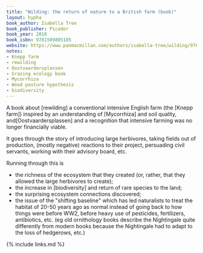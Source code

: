 ```yaml
---
title: "Wilding: the return of nature to a British farm (book)"
layout: hypha
book_author: Isabella Tree
book_publisher: Picador
book_year: 2018
book_isbn: 9781509805105
website: https://www.panmacmillan.com/authors/isabella-tree/wilding/9781509805105
notes:
- Knepp farm
- rewilding
- Oostvaardersplassen
- Grazing ecology book
- Mycorrhiza
- Wood pasture hypothesis
- biodiversity
---
```


A book about [rewilding] a conventional intensive English farm (the [Knepp farm])
inspired by an understanding of [Mycorrhiza] and soil quality, and[Oostvaardersplassen] and a recognition that intensive farming was no longer financially viable.

It goes through the story of introducing large herbivores, taking fields out of production, (mostly negative) reactions to their project, persuading civil servants, working with their advisory board, etc.

Running through this is

- the richness of the ecosystem that they created (or, rather, that they allowed the large herbivores to create);
- the increase in [biodiversity] and return of rare species to the land;
- the surprising ecosystem connections discovered;
- the issue of the "shifting baseline" which has led naturalists to treat the habitat of 20-50 years ago as normal instead of going back to how things were before WW2, before heavy use of pesticides, fertilizers, antibiotics, etc. (eg old ornithology books describe the Nightingale quite differently from modern books because the Nightingale had to adapt to the loss of hedgerows, etc.)

{% include links.md %}